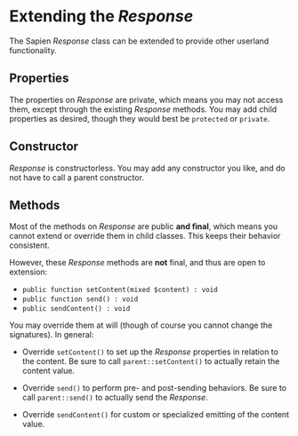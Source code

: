 # Extending the _Response_

The Sapien _Response_ class can be extended to provide other userland
functionality.

## Properties

The properties on _Response_ are private, which means you may not access
them, except through the existing _Response_ methods. You may add child
properties as desired, though they would best be `protected` or `private`.

## Constructor

_Response_ is constructorless. You may add any constructor you
like, and do not have to call a parent constructor.

## Methods

Most of the methods on _Response_ are public **and final**, which means you
cannot extend or override them in child classes. This keeps their behavior
consistent.

However, these _Response_ methods are **not** final, and thus are open to
extension:

- `public function setContent(mixed $content) : void`
- `public function send() : void`
- `public sendContent() : void`

You may override them at will (though of course you cannot change the
signatures). In general:

- Override `setContent()` to set up the _Response_ properties in relation to
  the content. Be sure to call `parent::setContent()` to actually retain the
  content value.

- Override `send()` to perform pre- and post-sending behaviors. Be sure to call
  `parent::send()` to actually send the _Response_.

- Override `sendContent()` for custom or specialized emitting of the content
  value.
